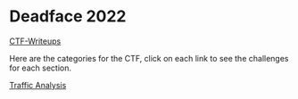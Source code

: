 # Deadface 2022

[CTF-Writeups](..)  

Here are the categories for the CTF, click on each link to see the challenges for each section.

[Traffic Analysis](Traffic%20Analysis)
